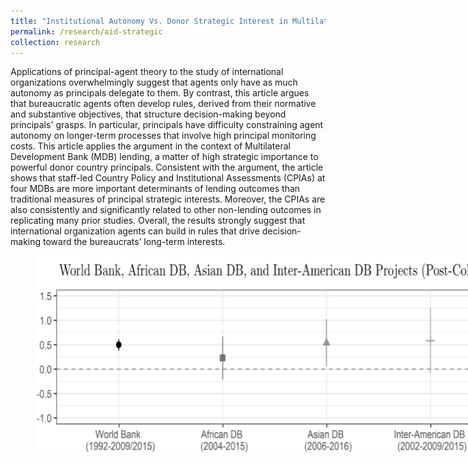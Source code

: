 ```yaml
---
title: "Institutional Autonomy Vs. Donor Strategic Interest in Multilateral Foreign Aid: A Re-Assessment"
permalink: /research/aid-strategic
collection: research
---
```


Applications of principal-agent theory to the study of international organizations overwhelmingly suggest that agents only have as much autonomy as principals delegate to them. By contrast, this article argues that bureaucratic agents often develop rules, derived from their normative and substantive objectives, that structure decision-making beyond principals' grasps. In particular, principals have difficulty constraining agent autonomy on longer-term processes that involve high principal monitoring costs. This article applies the argument in the context of Multilateral Development Bank (MDB) lending, a matter of high strategic importance to powerful donor country principals. Consistent with the argument, the article shows that staff-led Country Policy and Institutional Assessments (CPIAs) at four MDBs are more important determinants of lending outcomes than traditional measures of principal strategic interests. Moreover, the CPIAs are also consistently and significantly related to other non-lending outcomes in replicating many prior studies. Overall, the results strongly suggest that international organization agents can build in rules that drive decision-making toward the bureaucrats’ long-term interests.
<figure style="width: 769px; height: 382px"  class="align-center">
  <img src="/images/foreign_aid.png" alt="" />
</figure>


